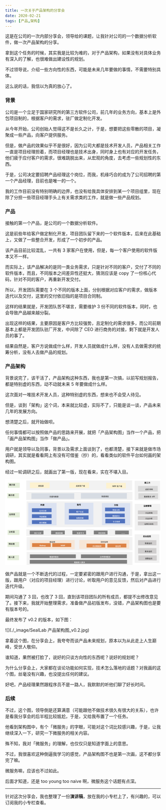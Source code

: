 ```yaml
---
title: 一次关于产品架构的分享会
date: 2020-02-21
tags: [产品,架构]
---
```


这是在公司的一次内部分享会，领导给的课题，让我针对公司的一个数据分析软件，做一次产品架构的分享。

拿到这个任务的时候，其实我是比较为难的，对于产品架构，如果没有对具体业务有深入的了解，也很难做出建设性的规划。

不过领导说，介绍一些方向性的东西，可能是未来几年要做的事情，不需要特别具体。

这么说的话，我信以为真的放心了。

### 背景
公司是一个立足于国家研究所的第三方软件公司，前几年的业务方向，基本上是外包项目制的，根据客户的需求，驻厂做定制化开发。

从今年开始，公司创始人觉得这不是长久之计，于是，想要把这些零散的项目，凝聚成一些产品，向客户提供服务。

但是，做产品的效果似乎不是很好，因为公司大都是技术开发人员，产品相关工作一直是项目经理担着，而项目经理也是技术出身，同时身上也有对应的开发任务，他们疲于应付客户的需求，很难跳脱出来，从宏观的角度，去考虑一些规划性的东西。

于是，公司决定要招聘产品经理这个岗位，而我，机缘巧合的成为了公司招聘的第一个产品经理，目前也是唯一的一个。

我的工作目前没有特别明确的边界，也没有给我具体安排到某一个项目组里，现在除了分担一些项目经理手头上有关需求类的工作，就是做一些产品规划。

### 产品
接触的第一个产品，是公司的一个数据分析软件。

这是前些年给客户做定制化开发，项目团队留下来的一个软件版本，后来在此基础上，又做了一些整合开发，形成了一个初步的产品。

该产品目前比较混乱，一共有 3 家客户在使用，但是，每一个客户使用的软件版本又不一样。

而实际上，该产品解决的是同一类业务需求，只是针对不同的客户，交付了不同的软件版本，而且，不同版本之间差异性还挺大，猜测应该是 copy 了一份核心代码，针对不同的客户，再重新开发交付。

所以，开发团队需要在 3 个不同的版本上面，分别根据对应客户的需求，做版本迭代以及交付，这里的交付依旧指的是项目合同制。

这样的结果就是，开发团队苦不堪言，需要维护 3 份不同的软件版本，同时，也会导致产品越来越分裂。

出现这样的结果，主要原因是客户方比较强势，且定制化的需求很多，而公司前期基本上都是开发团队驻厂开发，中间除了 CEO 进行商务的对接，剩下就是开发人员的事了。

结果自然是，客户方说做成什么样，开发人员就做成什么样，没有人去做需求的统筹分析，没有人去做产品的规划。

### 产品架构
背景说完了，该干活了，产品架构这种东西，我也是第一次搞，以前写规划报告，都是特别虚的东西，动不动就未来 5 年要做成什么样。

这次面对一堆技术开发人员，这种特别虚的东西，想来也不会受人待见。

但是，谈到「架构」这个词，本来就比较虚，实际不了，只能是谈一谈，产品未来几年的发展方向。

想清楚之后，就开始做呗。

任何事情都可以按照做产品的思路来开展，就把「产品架构图」当作一个产品，把「画产品架构图」当作「做产品」。

用户就是领导以及同事，背景以及需求上面谈到了，也都清楚，接下来就是做市场调研，其实就是看看网上有没有可借鉴（抄）的，看看类似的软件平台如何画的架构图。

经过一轮调研之后，就画出了第一版，现在看来，实在不堪入目。

![](./_image/2020-02-27-23-36-04.png)

做产品就是一个不断迭代的过程，一定要紧密的跟用户进行沟通，于是，拿出这一版，跟用户（对应的项目经理）进行讨论，听取用户的意见反馈，然后对产品进行迭代升级。

期间沟通了 3 回，也改了 3 回，直到该项目团队的所有成员，都提不出修改意见了。接下来，我就开始整理需求，准备做产品初版发布，没错，产品架构图也是要有版本号的。

最终发布了 v0.2 的版本，如下图：

![](./_image/SealLab 产品架构图_v0.2.jpg)

拿着这个图，在分享会上，我夸夸而谈产品未来规划，原本以为从此走上人生巅峰，受世人敬仰。

谁知道，果然被打脸了，说好的只谈方向性的东西呢？说好的规划呢？

为什么分享会上，大家都在谈论功能如何实现，技术怎么落地的话题？对我画的这个图，丝毫没有兴趣，也没提出任何的建议。

好吧，产品经理果然跟程序员不是一路人，我默默的听他们聊了好长时间。

### 后续
不过，这个图，领导倒是还算满意（可能跟他不做技术很久有很大的关系），也许是看我分享会的后半程比较尴尬，于是，又给我布置了一个任务。

他看到架构图中，有个「微服务」的字眼，可能对这个词比较感兴趣，于是，让我继续深入一下，研究一下微服务的相关内容。

殊不知，我对「微服务」的理解，也仅仅只是知道字面上的意思。

不过，我很喜欢这种倒逼我学习的感觉，产品架构图不也是第一次画，这不都分享完了嘛。

微服务嘛，应该也不过如此。

后面才知道，还是 too young too naive 啊，微服务这个话题有点深。

- - - - - 

针对这次分享会，我也整理了一份**演讲稿**，放在我的小专栏上了，有兴趣的，可以订阅我的小专栏查看。